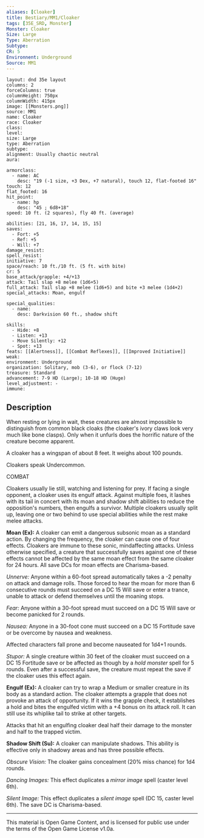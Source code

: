 ```yaml
---
aliases: [Cloaker]
title: Bestiary/MM1/Cloaker
tags: [35E_SRD, Monster]
Monster: Cloaker
Size: Large
Type: Aberration
Subtype: 
CR: 5
Environnent: Underground
Source: MM1
---
```


```statblock
layout: dnd 35e layout
columns: 2
forceColumns: true
columnHeight: 750px
columnWidth: 415px
image: [[Monsters.png]]
source: MM1
name: Cloaker
race: Cloaker
class: 
level: 
size: Large
type: Aberration
subtype: 
alignment: Usually chaotic neutral
aura: 

armorclass:
  - name: AC
    desc: "19 (-1 size, +3 Dex, +7 natural), touch 12, flat-footed 16"
touch: 12
flat_footed: 16
hit_point:
  - name: hp
    desc: "45 ; 6d8+18"
speed: 10 ft. (2 squares), fly 40 ft. (average)

abilities: [21, 16, 17, 14, 15, 15]
saves:
  - Fort: +5
  - Ref: +5
  - Will: +7
damage_resist: 
spell_resist: 
initiative: 7
space/reach: 10 ft./10 ft. (5 ft. with bite)
cr: 5
base_attack/grapple: +4/+13
attack: Tail slap +8 melee (1d6+5)
full_attack: Tail slap +8 melee (1d6+5) and bite +3 melee (1d4+2)
special_attacks: Moan, engulf

special_qualities:
  - name: 
    desc: Darkvision 60 ft., shadow shift

skills:
  - Hide: +8
  - Listen: +13
  - Move Silently: +12
  - Spot: +13
feats: [[Alertness]], [[Combat Reflexes]], [[Improved Initiative]]
weak: 
environment: Underground
organization: Solitary, mob (3-6), or flock (7-12)
treasure: Standard
advancement: 7-9 HD (Large); 10-18 HD (Huge)
level_adjustment: -
immune: 
```

## Description

<p>When resting or lying in wait, these creatures are almost impossible to distinguish from common black cloaks (the cloaker's ivory claws look very much like bone clasps). Only when it unfurls does the horrific nature of the creature become apparent.</p>
<p>A cloaker has a wingspan of about 8 feet. It weighs about 100 pounds.</p>
<p>Cloakers speak Undercommon.</p>
<p>COMBAT</p>
<p>Cloakers usually lie still, watching and listening for prey. If facing a single opponent, a cloaker uses its engulf attack. Against multiple foes, it lashes with its tail in concert with its moan and shadow shift abilities to reduce the opposition's numbers, then engulfs a survivor. Multiple cloakers usually split up, leaving one or two behind to use special abilities while the rest make melee attacks.</p>
<p>
            <b>Moan (Ex):</b> A cloaker can emit a dangerous subsonic moan as a standard action. By changing the frequency, the cloaker can cause one of four effects. Cloakers are immune to these sonic, mindaffecting attacks. Unless otherwise specified, a creature that successfully saves against one of these effects cannot be affected by the same moan effect from the same cloaker for 24 hours. All save DCs for moan effects are Charisma-based.</p>
<p>
            <i>Unnerve:</i> Anyone within a 60-foot spread automatically takes a -2 penalty on attack and damage rolls. Those forced to hear the moan for more than 6 consecutive rounds must succeed on a DC 15 Will save or enter a trance, unable to attack or defend themselves until the moaning stops.</p>
<p>
            <i>Fear:</i> Anyone within a 30-foot spread must succeed on a DC 15 Will save or become panicked for 2 rounds.</p>
<p>
            <i>Nausea:</i> Anyone in a 30-foot cone must succeed on a DC 15 Fortitude save or be overcome by nausea and weakness.</p>
<p>Affected characters fall prone and become nauseated for 1d4+1 rounds.</p>
<p>
            <i>Stupor:</i> A single creature within 30 feet of the cloaker must succeed on a DC 15 Fortitude save or be affected as though by a <i>hold monster</i> spell for 5 rounds. Even after a successful save, the creature must repeat the save if the cloaker uses this effect again.</p>
<p>
            <b>Engulf (Ex):</b> A cloaker can try to wrap a Medium or smaller creature in its body as a standard action. The cloaker attempts a grapple that does not provoke an attack of opportunity. If it wins the grapple check, it establishes a hold and bites the engulfed victim with a +4 bonus on its attack roll. It can still use its whiplike tail to strike at other targets.</p>
<p>Attacks that hit an engulfing cloaker deal half their damage to the monster and half to the trapped victim.</p>
<p>
            <b>Shadow Shift (Su):</b> A cloaker can manipulate shadows. This ability is effective only in shadowy areas and has three possible effects.</p>
<p>
            <i>Obscure Vision:</i> The cloaker gains concealment (20% miss chance) for 1d4 rounds.</p>
<p>
            <i>Dancing Images:</i> This effect duplicates a <i>mirror image</i> spell (caster level 6th).</p>
<p>
            <i>Silent Image:</i> This effect duplicates a <i>silent image</i> spell (DC 15, caster level 6th). The save DC is Charisma-based.</p>

---

This material is Open Game Content, and is licensed for public use under
the terms of the Open Game License v1.0a.

